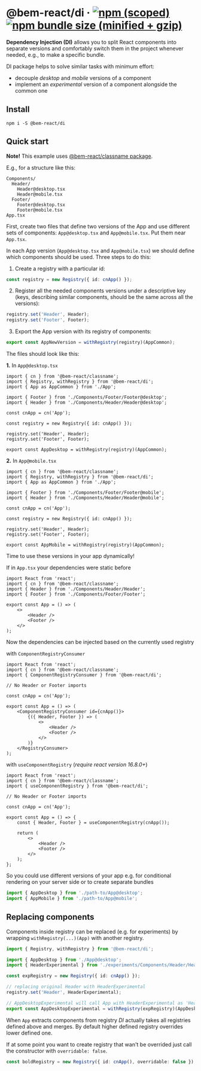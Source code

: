 # @bem-react/di &middot; [![npm (scoped)](https://img.shields.io/npm/v/@bem-react/di.svg)](https://www.npmjs.com/package/@bem-react/di) [![npm bundle size (minified + gzip)](https://img.shields.io/bundlephobia/minzip/@bem-react/di.svg)](https://bundlephobia.com/result?p=@bem-react/di)

**Dependency Injection (DI)** allows you to split React components into separate versions and comfortably switch them in the project whenever needed, e.g., to make a specific bundle.

DI package helps to solve similar tasks with minimum effort:
- decouple *desktop* and *mobile* versions of a component
- implement an *experimental* version of a component alongside the common one

## Install

```
npm i -S @bem-react/di
```

## Quick start

**Note!** This example uses [@bem-react/classname package](https://github.com/bem/bem-react/tree/master/packages/classname).

E.g., for a structure like this:
```
Components/
  Header/
    Header@desktop.tsx
    Header@mobile.tsx
  Footer/
    Footer@desktop.tsx
    Footer@mobile.tsx
App.tsx
```

First, create two files that define two versions of the App and use different sets of components: `App@desktop.tsx` and `App@mobile.tsx`. Put them near `App.tsx`.

In each App version (`App@desktop.tsx` and `App@mobile.tsx`) we should define which components should be used.
Three steps to do this:

1. Create a registry with a particular id:

```ts
const registry = new Registry({ id: cnApp() });
```

2. Register all the needed components versions under a descriptive key (keys, describing similar components, should be the same across all the versions):

```ts
registry.set('Header', Header);
registry.set('Footer', Footer);
```

3. Export the App version with its registry of components:

```ts
export const AppNewVersion = withRegistry(registry)(AppCommon);
```

The files should look like this:

**1.** In `App@desktop.tsx`

```tsx
import { cn } from '@bem-react/classname';
import { Registry, withRegistry } from '@bem-react/di';
import { App as AppCommon } from './App';

import { Footer } from './Components/Footer/Footer@desktop';
import { Header } from './Components/Header/Header@desktop';

const cnApp = cn('App');

const registry = new Registry({ id: cnApp() });

registry.set('Header', Header);
registry.set('Footer', Footer);

export const AppDesktop = withRegistry(registry)(AppCommon);
```

**2.** In `App@mobile.tsx`

```tsx
import { cn } from '@bem-react/classname';
import { Registry, withRegistry } from '@bem-react/di';
import { App as AppCommon } from './App';

import { Footer } from './Components/Footer/Footer@mobile';
import { Header } from './Components/Header/Header@mobile';

const cnApp = cn('App');

const registry = new Registry({ id: cnApp() });

registry.set('Header', Header);
registry.set('Footer', Footer);

export const AppMobile = withRegistry(registry)(AppCommon);
```

Time to use these versions in your app dynamically!

If in `App.tsx` your dependencies were static before

```tsx
import React from 'react';
import { cn } from '@bem-react/classname';
import { Header } from './Components/Header/Header';
import { Footer } from './Components/Footer/Footer';

export const App = () => (
    <>
        <Header />
        <Footer />
    </>
);
```

Now the dependencies can be injected based on the currently used registry

with `ComponentRegistryConsumer`

```tsx
import React from 'react';
import { cn } from '@bem-react/classname';
import { ComponentRegistryConsumer } from '@bem-react/di';

// No Header or Footer imports

const cnApp = cn('App');

export const App = () => (
    <ComponentRegistryConsumer id={cnApp()}>
        {({ Header, Footer }) => (
            <>
                <Header />
                <Footer />
            </>
        )}
    </RegistryConsumer>
);
```

with `useComponentRegistry` (*require react version 16.8.0+*)

```tsx
import React from 'react';
import { cn } from '@bem-react/classname';
import { useComponentRegistry } from '@bem-react/di';

// No Header or Footer imports

const cnApp = cn('App');

export const App = () => {
    const { Header, Footer } = useComponentRegistry(cnApp());

    return (
        <>
            <Header />
            <Footer />
        </>
    );
};
```

So you could use different versions of your app e.g. for conditional rendering on your server side or to create separate bundles

```ts
import { AppDesktop } from './path-to/App@desktop';
import { AppMobile } from './path-to/App@mobile';
```

## Replacing components

Components inside registry can be replaced (e.g. for experiments) by wrapping `withRegistry(...)(App)` with another registry.

```ts
import { Registry, withRegistry } from '@bem-react/di';

import { AppDesktop } from './App@desktop';
import { HeaderExperimental } from './experiments/Components/Header/Header';

const expRegistry = new Registry({ id: cnApp() });

// replacing original Header with HeaderExperimental
registry.set('Header', HeaderExperimental);

// AppDesktopExperimental will call App with HeaderExperimental as 'Header'
export const AppDesktopExperimental = withRegistry(expRegistry)(AppDesktop);
```

When `App` extracts components from registry *DI* actually takes all registries defined above and merges. By default higher defined registry overrides lower defined one.

If at some point you want to create registry that wan't be overrided just call the constructor with `overridable: false`.

```ts
const boldRegistry = new Registry({ id: cnApp(), overridable: false });
```
